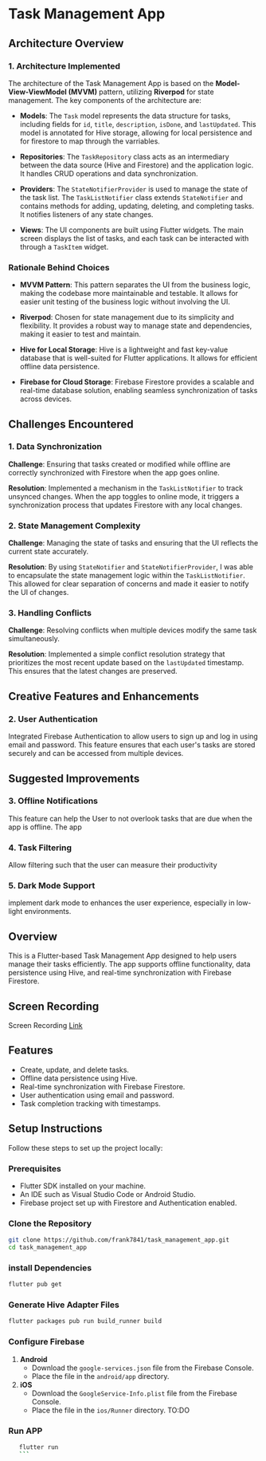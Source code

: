 # Task Management App
## Architecture Overview

### 1. Architecture Implemented

The architecture of the Task Management App is based on the **Model-View-ViewModel (MVVM)** pattern,
utilizing **Riverpod** for state management. The key components of the architecture are:

- **Models**: The `Task` model represents the data structure for tasks, including fields
  for `id`, `title`, `description`, `isDone`, and `lastUpdated`. This model is annotated for Hive
  storage, allowing for local persistence and for firestore to map through the varriables.

- **Repositories**: The `TaskRepository` class acts as an intermediary between the data source (Hive
  and Firestore) and the application logic. It handles CRUD operations and data synchronization.

- **Providers**: The `StateNotifierProvider` is used to manage the state of the task list.
  The `TaskListNotifier` class extends `StateNotifier` and contains methods for adding, updating,
  deleting, and completing tasks. It notifies listeners of any state changes.

- **Views**: The UI components are built using Flutter widgets. The main screen displays the list of
  tasks, and each task can be interacted with through a `TaskItem` widget.

### Rationale Behind Choices

- **MVVM Pattern**: This pattern separates the UI from the business logic, making the codebase more
  maintainable and testable. It allows for easier unit testing of the business logic without
  involving the UI.

- **Riverpod**: Chosen for state management due to its simplicity and flexibility. It provides a
  robust way to manage state and dependencies, making it easier to test and maintain.

- **Hive for Local Storage**: Hive is a lightweight and fast key-value database that is well-suited
  for Flutter applications. It allows for efficient offline data persistence.

- **Firebase for Cloud Storage**: Firebase Firestore provides a scalable and real-time database
  solution, enabling seamless synchronization of tasks across devices.

## Challenges Encountered

### 1. Data Synchronization

**Challenge**: Ensuring that tasks created or modified while offline are correctly synchronized with
Firestore when the app goes online.

**Resolution**: Implemented a mechanism in the `TaskListNotifier` to track unsynced changes. When
the app toggles to online mode, it triggers a synchronization process that updates Firestore with
any local changes.

### 2. State Management Complexity

**Challenge**: Managing the state of tasks and ensuring that the UI reflects the current state
accurately.

**Resolution**: By using `StateNotifier` and `StateNotifierProvider`, I was able to encapsulate
the state management logic within the `TaskListNotifier`. This allowed for clear separation of
concerns and made it easier to notify the UI of changes.

### 3. Handling Conflicts

**Challenge**: Resolving conflicts when multiple devices modify the same task simultaneously.

**Resolution**: Implemented a simple conflict resolution strategy that prioritizes the most recent
update based on the `lastUpdated` timestamp. This ensures that the latest changes are preserved.

## Creative Features and Enhancements

### 2. User Authentication

Integrated Firebase Authentication to allow users to sign up and log in using email and password.
This feature ensures that each user's tasks are stored securely and can be accessed from multiple
devices.
## Suggested Improvements

### 3. Offline Notifications

This feature can help the User to not overlook tasks that are due when the app is offline. The app
### 4. Task Filtering
Allow filtering such that the user can measure their productivity

### 5. Dark Mode Support
implement dark mode to  enhances the user experience, especially in low-light environments.

## Overview

This is a Flutter-based Task Management App designed to help users manage their tasks efficiently.
The app supports offline functionality, data persistence using Hive, and real-time synchronization
with Firebase Firestore.

## Screen Recording

Screen
Recording [Link](https://drive.google.com/file/d/1e6cBBrHEKy_sWXhqon7Q6lpuzGMMNH9h/view?usp=drive_link)

## Features

- Create, update, and delete tasks.
- Offline data persistence using Hive.
- Real-time synchronization with Firebase Firestore.
- User authentication using email and password.
- Task completion tracking with timestamps.

## Setup Instructions

Follow these steps to set up the project locally:

### Prerequisites

- Flutter SDK installed on your machine.
- An IDE such as Visual Studio Code or Android Studio.
- Firebase project set up with Firestore and Authentication enabled.

### Clone the Repository

```bash
git clone https://github.com/frank7841/task_management_app.git
cd task_management_app

```

### install Dependencies

```bash
flutter pub get
``` 

### Generate Hive Adapter Files

```bash
flutter packages pub run build_runner build
```

### Configure Firebase

1. **Android**
    - Download the `google-services.json` file from the Firebase Console.
    - Place the file in the `android/app` directory.
2. **iOS**
    - Download the `GoogleService-Info.plist` file from the Firebase Console.
    - Place the file in the `ios/Runner` directory. TO:DO

### Run APP

 ```bash    
    flutter run
    ``` 

